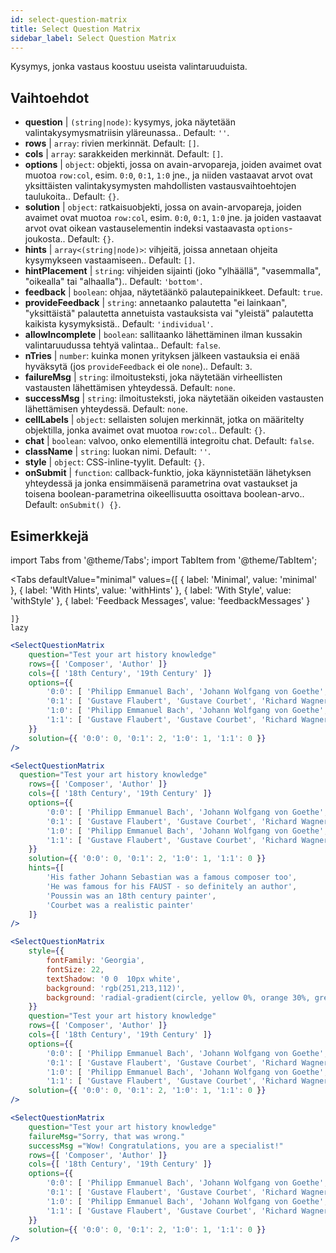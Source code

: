 ```yaml
---
id: select-question-matrix
title: Select Question Matrix
sidebar_label: Select Question Matrix
---
```


Kysymys, jonka vastaus koostuu useista valintaruuduista.

## Vaihtoehdot

* __question__ | `(string|node)`: kysymys, joka näytetään valintakysymysmatriisin yläreunassa.. Default: `''`.
* __rows__ | `array`: rivien merkinnät. Default: `[]`.
* __cols__ | `array`: sarakkeiden merkinnät. Default: `[]`.
* __options__ | `object`: objekti, jossa on avain-arvopareja, joiden avaimet ovat muotoa `row:col`, esim. `0:0`, `0:1`, `1:0` jne., ja niiden vastaavat arvot ovat yksittäisten valintakysymysten mahdollisten vastausvaihtoehtojen taulukoita.. Default: `{}`.
* __solution__ | `object`: ratkaisuobjekti, jossa on avain-arvopareja, joiden avaimet ovat muotoa `row:col`, esim. `0:0`, `0:1`, `1:0` jne. ja joiden vastaavat arvot ovat oikean vastauselementin indeksi vastaavasta `options`-joukosta.. Default: `{}`.
* __hints__ | `array<(string|node)>`: vihjeitä, joissa annetaan ohjeita kysymykseen vastaamiseen.. Default: `[]`.
* __hintPlacement__ | `string`: vihjeiden sijainti (joko "ylhäällä", "vasemmalla", "oikealla" tai "alhaalla").. Default: `'bottom'`.
* __feedback__ | `boolean`: ohjaa, näytetäänkö palautepainikkeet. Default: `true`.
* __provideFeedback__ | `string`: annetaanko palautetta "ei lainkaan", "yksittäistä" palautetta annetuista vastauksista vai "yleistä" palautetta kaikista kysymyksistä.. Default: `'individual'`.
* __allowIncomplete__ | `boolean`: sallitaanko lähettäminen ilman kussakin valintaruudussa tehtyä valintaa.. Default: `false`.
* __nTries__ | `number`: kuinka monen yrityksen jälkeen vastauksia ei enää hyväksytä (jos `provideFeedback` ei ole `none`).. Default: `3`.
* __failureMsg__ | `string`: ilmoitusteksti, joka näytetään virheellisten vastausten lähettämisen yhteydessä. Default: `none`.
* __successMsg__ | `string`: ilmoitusteksti, joka näytetään oikeiden vastausten lähettämisen yhteydessä. Default: `none`.
* __cellLabels__ | `object`: sellaisten solujen merkinnät, jotka on määritelty objektilla, jonka avaimet ovat muotoa `row:col`.. Default: `{}`.
* __chat__ | `boolean`: valvoo, onko elementillä integroitu chat. Default: `false`.
* __className__ | `string`: luokan nimi. Default: `''`.
* __style__ | `object`: CSS-inline-tyylit. Default: `{}`.
* __onSubmit__ | `function`: callback-funktio, joka käynnistetään lähetyksen yhteydessä ja jonka ensimmäisenä parametrina ovat vastaukset ja toisena boolean-parametrina oikeellisuutta osoittava boolean-arvo.. Default: `onSubmit() {}`.


## Esimerkkejä


import Tabs from '@theme/Tabs';
import TabItem from '@theme/TabItem';

<Tabs
    defaultValue="minimal"
    values={[
        { label: 'Minimal', value: 'minimal' },
        { label: 'With Hints', value: 'withHints' },
        { label: 'With Style', value: 'withStyle' },
        { label: 'Feedback Messages', value: 'feedbackMessages' }
        
    ]}
    lazy
>

<TabItem value="minimal">

```jsx live
<SelectQuestionMatrix
    question="Test your art history knowledge"
    rows={[ 'Composer', 'Author' ]} 
    cols={[ '18th Century', '19th Century' ]} 
    options={{ 
        '0:0': [ 'Philipp Emmanuel Bach', 'Johann Wolfgang von Goethe', 'Nicolas Poussin'], 
        '0:1': [ 'Gustave Flaubert', 'Gustave Courbet', 'Richard Wagner'] ,
        '1:0': [ 'Philipp Emmanuel Bach', 'Johann Wolfgang von Goethe', 'Nicolas Poussin'],
        '1:1': [ 'Gustave Flaubert', 'Gustave Courbet', 'Richard Wagner'] 
    }} 
    solution={{ '0:0': 0, '0:1': 2, '1:0': 1, '1:1': 0 }}
/>
```
</TabItem>

<TabItem value="withHints">

```jsx live
<SelectQuestionMatrix
  question="Test your art history knowledge"
    rows={[ 'Composer', 'Author' ]} 
    cols={[ '18th Century', '19th Century' ]} 
    options={{ 
        '0:0': [ 'Philipp Emmanuel Bach', 'Johann Wolfgang von Goethe', 'Nicolas Poussin'], 
        '0:1': [ 'Gustave Flaubert', 'Gustave Courbet', 'Richard Wagner'] ,
        '1:0': [ 'Philipp Emmanuel Bach', 'Johann Wolfgang von Goethe', 'Nicolas Poussin'],
        '1:1': [ 'Gustave Flaubert', 'Gustave Courbet', 'Richard Wagner'] 
    }} 
    solution={{ '0:0': 0, '0:1': 2, '1:0': 1, '1:1': 0 }}
    hints={[
        'His father Johann Sebastian was a famous composer too',
        'He was famous for his FAUST - so definitely an author',
        'Poussin was an 18th century painter',
        'Courbet was a realistic painter'
    ]}
/>
```
</TabItem>

<TabItem value="withStyle">

```jsx live
<SelectQuestionMatrix
    style={{ 
        fontFamily: 'Georgia',
        fontSize: 22, 
        textShadow: '0 0  10px white',
        background: 'rgb(251,213,112)',
        background: 'radial-gradient(circle, yellow 0%, orange 30%, green 100%)'
    }}
    question="Test your art history knowledge"
    rows={[ 'Composer', 'Author' ]} 
    cols={[ '18th Century', '19th Century' ]} 
    options={{ 
        '0:0': [ 'Philipp Emmanuel Bach', 'Johann Wolfgang von Goethe', 'Nicolas Poussin'], 
        '0:1': [ 'Gustave Flaubert', 'Gustave Courbet', 'Richard Wagner'] ,
        '1:0': [ 'Philipp Emmanuel Bach', 'Johann Wolfgang von Goethe', 'Nicolas Poussin'],
        '1:1': [ 'Gustave Flaubert', 'Gustave Courbet', 'Richard Wagner'] }} 
    solution={{ '0:0': 0, '0:1': 2, '1:0': 1, '1:1': 0 }}
/>
```
</TabItem>


<TabItem value="feedbackMessages">

```jsx live
<SelectQuestionMatrix
    question="Test your art history knowledge"
    failureMsg="Sorry, that was wrong." 
    successMsg ="Wow! Congratulations, you are a specialist!"
    rows={[ 'Composer', 'Author' ]} 
    cols={[ '18th Century', '19th Century' ]} 
    options={{ 
        '0:0': [ 'Philipp Emmanuel Bach', 'Johann Wolfgang von Goethe', 'Nicolas Poussin'], 
        '0:1': [ 'Gustave Flaubert', 'Gustave Courbet', 'Richard Wagner'] ,
        '1:0': [ 'Philipp Emmanuel Bach', 'Johann Wolfgang von Goethe', 'Nicolas Poussin'],
        '1:1': [ 'Gustave Flaubert', 'Gustave Courbet', 'Richard Wagner'] 
    }} 
    solution={{ '0:0': 0, '0:1': 2, '1:0': 1, '1:1': 0 }}
/>
```

</TabItem>

</Tabs>

